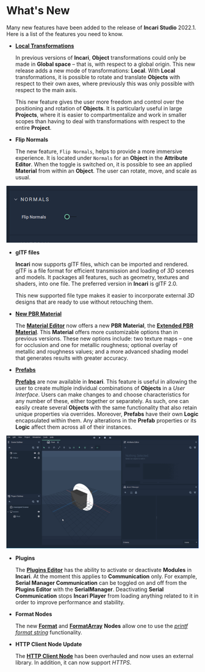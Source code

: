 # What's New

Many new features have been added to the release of **Incari Studio** 2022.1. Here is a list of the features you need to know.

* [**Local Transformations**](attributes/common-attributes/transformation/local.md) 

    In previous versions of **Incari**, **Object** transformations could only be made in **Global space** – that is, with respect to a global origin. This new release adds a new mode of transformations: **Local**. With **Local** transformations, it is possible to rotate and translate **Objects** with respect to their own axes, where previously this was only possible with respect to the main axis.

    This new feature gives the user more freedom and control over the positioning and rotation of **Objects**. It is particularly useful in large **Projects**, where it is easier to compartmentalize and work in smaller scopes than having to deal with transformations with respect to the entire **Project**.
    
    
    <!-- 
    Switch the toggle `LocalMode` to enable and disable this feature. 
    
    There are several new **Nodes** attached to this new feature:

    * [**Set Local Position**](../toolbox/incari/object/set-local-position.md)
    * [**Get Local Position**](../toolbox/incari/object/get-local-position.md)
    * [**Set Local Rotation**](../toolbox/incari/object/set-local-rotation.md)
    * [**Get Local Rotation**](../toolbox/incari/object/get-local-rotation.md)
    * [**On Local Position Change**](../toolbox/events/object/on-local-position-change.md)
    * [**On Local Rotation Change**](../toolbox/events/object/on-local-rotation-change.md) -->
  


* **Flip Normals** 
  
      
    The new feature, `Flip Normals`, helps to provide a more immersive experience. It is located under `Normals` for an **Object** in the **Attribute Editor**. When the toggle is switched on, it is possible to see an applied **Material** from within an **Object**. The user can rotate, move, and scale as usual.

![](../.gitbook/assets/flip_normals.png)   


* **glTF files**

    **Incari** now supports glTF files, which can be imported and rendered. glTF is a file format for efficient transmission and loading of _3D_ scenes and models. It packages all features, such as geometry, textures and shaders, into one file. The preferred version in **Incari** is glTF 2.0.

    This new supported file type makes it easier to incorporate external _3D_ designs that are ready to use without retouching them.


* [**New PBR Material**](../modules/material-editor/extended-pbr-model.md)
  
     The [**Material Editor**](../modules/material-editor/README.md) now offers a new **PBR Material**, the [**Extended PBR Material**](../modules/material-editor/extended-pbr-model.md). This **Material** offers more customizable options than in previous versions. These new options include: two texture maps – one for occlusion and one for metallic roughness; optional overlay of metallic and roughness values; and a more advanced shading model that generates results with greater accuracy.


* [**Prefabs**](prefabs/README.md)

    [**Prefabs**](prefabs/README.md) are now available in **Incari**. This feature is useful in allowing the user to create multiple individual combinations of **Objects** in a *User Interface*. Users can make changes to and choose characteristics for any number of these, either together or separately. As such, one can easily create several **Objects** with the same functionality that also retain unique properties via overrides. Moreover, **Prefabs** have their own **Logic** encapsulated within them. Any alterations in the **Prefab** properties or its **Logic** affect them across all of their instances.

    <!-- For example, **Prefabs** can be used to create several buttons that change color when a mouse hovers over it. For this, right-click the group of **Objects** and select `Make prefab`, and duplicate as many types as necessary. To make edits to the **Prefab**, simply locate it in the **Asset Manager** and double-click to open up a special **Prefab** window. These edits will override the properties changed, but unique properties will remain. It is easy to share with others or between projects with the `Export prefab` option in the **Asset Manager**. All **Assets** inside a **Prefab** will be put together into a directory on export.

    Within the **Prefab** **Logic** window, there are two **Nodes** which allow the user to apply **Logic** to a **Prefab**:

    * **Prefab Input**
    * **Prefab Output**

    This **Prefab Logic** can then be used in the **Scene Logic** with its corresponding **Prefab Node**. -->

![](../.gitbook/assets/prefabs1.gif)

* **Plugins** 
  
    <!--The [**Plugins Editor**](../modules/plugins-editor.md) holds the ability to activate or deactivate **Communication** in **Incari**. For example, **Serial Manager Communication** can be toggled on and off from the **Editor**. When deactivated, **Incari Player** will not load anything related to **Serial Communication** in order to improve performance and stability.  -->

    The [**Plugins Editor**](../modules/plugins-editor.md) has the ability to activate or deactivate **Modules** in **Incari**. At the moment this applies to **Communication** only. For example, **Serial Manager Communication** can be toggled on and off from the **Plugins Editor** with the **SerialManager**. Deactivating **Serial Communication** stops **Incari Player** from loading anything related to it in order to improve performance and stability.  


* **Format Nodes**

    The new [**Format**](../toolbox/string/format.md) and [**FormatArray**](../toolbox/string/formatarray.md) **Nodes** allow one to use the [*printf format string*](https://en.wikipedia.org/wiki/Printf_format_string) functionality.

* **HTTP Client Node Update**

    The [**HTTP Client Node**](../toolbox/communication/http/httpclient.md) has been overhauled and now uses an external library. In addition, it can now support *HTTPS*.